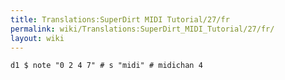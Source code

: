 ```yaml
---
title: Translations:SuperDirt MIDI Tutorial/27/fr
permalink: wiki/Translations:SuperDirt_MIDI_Tutorial/27/fr/
layout: wiki
---
```


    d1 $ note "0 2 4 7" # s "midi" # midichan 4
